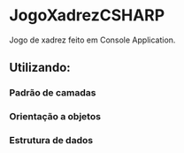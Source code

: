# JogoXadrezCSHARP
Jogo de xadrez feito em Console Application. 
## Utilizando:  
### Padrão de camadas
### Orientação a objetos
### Estrutura de dados
